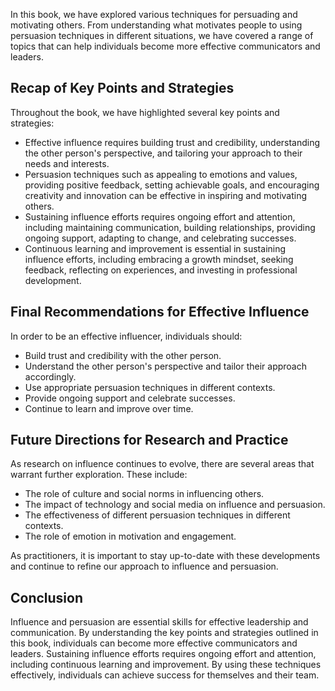 
In this book, we have explored various techniques for persuading and motivating others. From understanding what motivates people to using persuasion techniques in different situations, we have covered a range of topics that can help individuals become more effective communicators and leaders.

Recap of Key Points and Strategies
----------------------------------

Throughout the book, we have highlighted several key points and strategies:

* Effective influence requires building trust and credibility, understanding the other person's perspective, and tailoring your approach to their needs and interests.
* Persuasion techniques such as appealing to emotions and values, providing positive feedback, setting achievable goals, and encouraging creativity and innovation can be effective in inspiring and motivating others.
* Sustaining influence efforts requires ongoing effort and attention, including maintaining communication, building relationships, providing ongoing support, adapting to change, and celebrating successes.
* Continuous learning and improvement is essential in sustaining influence efforts, including embracing a growth mindset, seeking feedback, reflecting on experiences, and investing in professional development.

Final Recommendations for Effective Influence
---------------------------------------------

In order to be an effective influencer, individuals should:

* Build trust and credibility with the other person.
* Understand the other person's perspective and tailor their approach accordingly.
* Use appropriate persuasion techniques in different contexts.
* Provide ongoing support and celebrate successes.
* Continue to learn and improve over time.

Future Directions for Research and Practice
-------------------------------------------

As research on influence continues to evolve, there are several areas that warrant further exploration. These include:

* The role of culture and social norms in influencing others.
* The impact of technology and social media on influence and persuasion.
* The effectiveness of different persuasion techniques in different contexts.
* The role of emotion in motivation and engagement.

As practitioners, it is important to stay up-to-date with these developments and continue to refine our approach to influence and persuasion.

Conclusion
----------

Influence and persuasion are essential skills for effective leadership and communication. By understanding the key points and strategies outlined in this book, individuals can become more effective communicators and leaders. Sustaining influence efforts requires ongoing effort and attention, including continuous learning and improvement. By using these techniques effectively, individuals can achieve success for themselves and their team.
